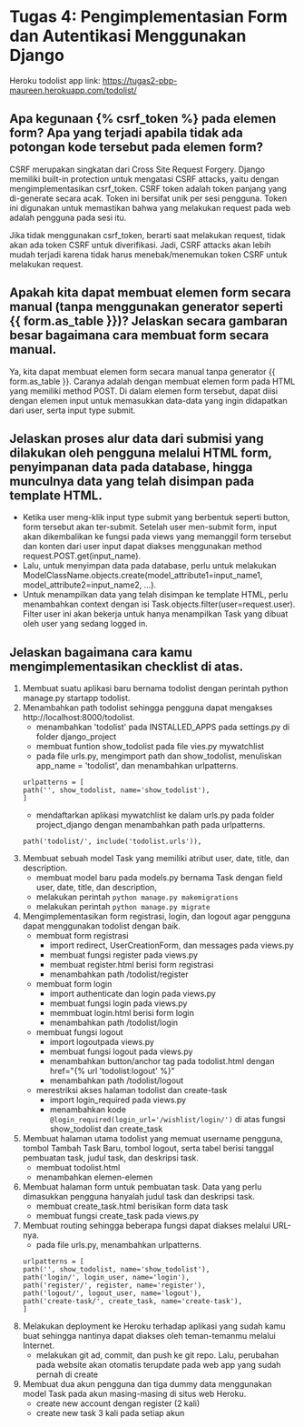 # Tugas 4: Pengimplementasian Form dan Autentikasi Menggunakan Django
Heroku todolist app link: https://tugas2-pbp-maureen.herokuapp.com/todolist/

##  Apa kegunaan {% csrf_token %} pada elemen form? Apa yang terjadi apabila tidak ada potongan kode tersebut pada elemen form?
CSRF merupakan singkatan dari Cross Site Request Forgery. Django memiliki built-in protection untuk mengatasi CSRF attacks, yaitu dengan mengimplementasikan csrf_token. CSRF token adalah token panjang yang di-generate secara acak. Token ini bersifat unik per sesi pengguna. Token ini digunakan untuk memastikan bahwa yang melakukan request pada web adalah pengguna pada sesi itu.

Jika tidak menggunakan csrf_token, berarti saat melakukan request, tidak akan ada token CSRF untuk diverifikasi. Jadi, CSRF attacks akan lebih mudah terjadi karena tidak harus menebak/menemukan token CSRF untuk melakukan request.

##  Apakah kita dapat membuat elemen form secara manual (tanpa menggunakan generator seperti {{ form.as_table }})? Jelaskan secara gambaran besar bagaimana cara membuat form secara manual.
Ya, kita dapat membuat elemen form secara manual tanpa generator {{ form.as_table }}. Caranya adalah dengan membuat elemen form pada HTML yang memiliki method POST. Di dalam elemen form tersebut, dapat diisi dengan elemen input untuk memasukkan data-data yang ingin didapatkan dari user, serta input type submit. 

##  Jelaskan proses alur data dari submisi yang dilakukan oleh pengguna melalui HTML form, penyimpanan data pada database, hingga munculnya data yang telah disimpan pada template HTML.
- Ketika user meng-klik input type submit yang berbentuk seperti button, form tersebut akan ter-submit. Setelah user men-submit form, input akan dikembalikan ke fungsi pada views yang memanggil form tersebut dan konten dari user input dapat diakses menggunakan method request.POST.get(input_name). 
- Lalu, untuk menyimpan data pada database, perlu untuk melakukan ModelClassName.objects.create(model_attribute1=input_name1, model_attribute2=input_name2, ...). 
- Untuk menampilkan data yang telah disimpan ke template HTML, perlu menambahkan context dengan isi Task.objects.filter(user=request.user). Filter user ini akan bekerja untuk hanya menampilkan Task yang dibuat oleh user yang sedang logged in.

##  Jelaskan bagaimana cara kamu mengimplementasikan checklist di atas.
1. Membuat suatu aplikasi baru bernama todolist dengan perintah python manage.py startapp todolist.
2. Menambahkan path todolist sehingga pengguna dapat mengakses http://localhost:8000/todolist.
    - menambahkan 'todolist' pada INSTALLED_APPS pada settings.py di folder django_project
    - membuat funtion show_todolist pada file vies.py mywatchlist
    - pada file urls.py, mengimport path dan show_todolist, menuliskan app_name = 'todolist', dan menambahkan urlpatterns.
    ```
    urlpatterns = [
    path('', show_todolist, name='show_todolist'),
    ]
    ```
    - mendaftarkan aplikasi mywatchlist ke dalam urls.py pada folder project_django dengan menambahkan path pada urlpatterns.
    ```
    path('todolist/', include('todolist.urls')),
    ```
3. Membuat sebuah model Task yang memiliki atribut user, date, title, dan description.
    - membuat model baru pada models.py bernama Task dengan field user, date, title, dan description,
    - melakukan perintah `python manage.py makemigrations`
    - melakukan perintah `python manage.py migrate`
4. Mengimplementasikan form registrasi, login, dan logout agar pengguna dapat menggunakan todolist dengan baik.
    - membuat form registrasi
      - import redirect, UserCreationForm, dan messages pada views.py
      - membuat fungsi register pada views.py
      - membuat register.html berisi form registrasi
      - menambahkan path /todolist/register
    - membuat form login
      - import authenticate dan login pada views.py
      - membuat fungsi login pada views.py
      - memmbuat login.html berisi form login
      - menambahkan path /todolist/login
    - membuat fungsi logout
      - import logoutpada views.py
      - membuat fungsi logout pada views.py
      - menambahkan button/anchor tag pada todolist.html dengan href="{% url 'todolist:logout' %}"
      - menambahkan path /todolist/logout
    - merestriksi akses halaman todolist dan create-task
      - import login_required pada views.py
      - menambahkan kode `@login_required(login_url='/wishlist/login/')` di atas fungsi show_todolist dan create_task
5. Membuat halaman utama todolist yang memuat username pengguna, tombol Tambah Task Baru, tombol logout, serta tabel berisi tanggal pembuatan task, judul task, dan deskripsi task.
    - membuat todolist.html
    - menambahkan elemen-elemen
6. Membuat halaman form untuk pembuatan task. Data yang perlu dimasukkan pengguna hanyalah judul task dan deskripsi task.
    - membuat create_task.html berisikan form data task
    - membuat fungsi create_task pada views.py
7. Membuat routing sehingga beberapa fungsi dapat diakses melalui URL-nya.
    - pada file urls.py, menambahkan urlpatterns.
    ```
    urlpatterns = [
    path('', show_todolist, name='show_todolist'),
    path('login/', login_user, name='login'),
    path('register/', register, name='register'),
    path('logout/', logout_user, name='logout'),
    path('create-task/', create_task, name='create-task'),
    ]
    ```
8. Melakukan deployment ke Heroku terhadap aplikasi yang sudah kamu buat sehingga nantinya dapat diakses oleh teman-temanmu melalui Internet.
    - melakukan git ad, commit, dan push ke git repo. Lalu, perubahan pada website akan otomatis terupdate pada web app yang sudah pernah di create
9. Membuat dua akun pengguna dan tiga dummy data menggunakan model Task pada akun masing-masing di situs web Heroku.
    - create new account dengan register (2 kali)
    - create new task 3 kali pada setiap akun
